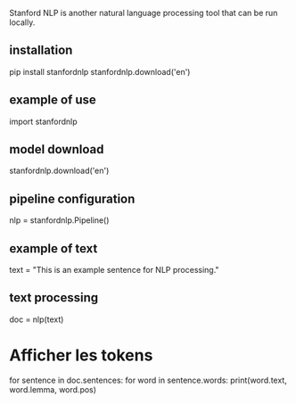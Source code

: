Stanford NLP is another natural language processing tool that can be run locally.

## installation
pip install stanfordnlp
stanfordnlp.download('en')

## example of use
import stanfordnlp

## model download
stanfordnlp.download('en')

## pipeline configuration
nlp = stanfordnlp.Pipeline()

## example of text
text = "This is an example sentence for NLP processing."

## text processing
doc = nlp(text)

# Afficher les tokens
for sentence in doc.sentences:
    for word in sentence.words:
        print(word.text, word.lemma, word.pos)

